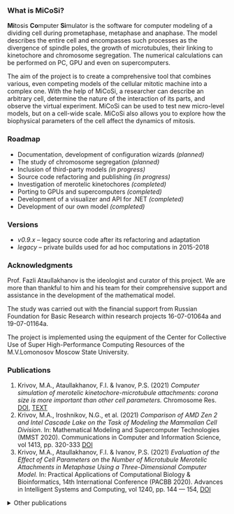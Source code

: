 ### What is MiCoSi?

**Mi**tosis **Co**mputer **Si**mulator is the software for computer modeling of a dividing cell during prometaphase, metaphase and anaphase. The model describes the entire cell and encompasses such processes as the divergence of spindle poles, the growth of microtubules, their linking to kinetochore and chromosome segregation. The numerical calculations can be performed on PC, GPU and even on supercomputers.

The aim of the project is to create a comprehensive tool that combines various, even competing models of the cellular mitotic machine into a complex one. With the help of MiCoSi, a researcher can describe an arbitrary cell, determine the nature of the interaction of its parts, and observe the virtual experiment. MiCoSi can be used to test new micro-level models, but on a cell-wide scale. MiCoSi also allows you to explore how the biophysical parameters of the cell affect the dynamics of mitosis.

### Roadmap

*  Documentation, development of configuration wizards _(planned)_
*  The study of chromosome segregation _(planned)_
*  Inclusion of third-party models _(in progress)_
*  Source code refactoring and publishing _(in progress)_
*  Investigation of merotelic kinetochores _(completed)_
*  Porting to GPUs and supercomputers _(completed)_
*  Development of a visualizer and API for .NET _(completed)_
*  Development of our own model _(completed)_

### Versions

* _v0.9.x_ – legacy source code after its refactoring and adaptation
* _legacy_ – private builds used for ad hoc computations in 2015-2018

### Acknowledgments

Prof. Fazli Ataullakhanov is the ideologist and curator of this project. We are more than thankful to him and his team for their comprehensive support and assistance in the development of the mathematical model.

The study was carried out with the financial support from Russian Foundation for Basic Research within research projects 16-07-01064a and 19-07-01164a.

The project is implemented using the equipment of the Center for Collective Use of Super High-Performance Computing Resources of the M.V.Lomonosov Moscow State University.

### Publications

1. Krivov, M.A., Ataullakhanov, F.I. & Ivanov, P.S. (2021) *Computer simulation of merotelic kinetochore-microtubule attachments: corona size is more important than other cell parameters.* Chromosome Res. [DOI](https://doi.org/10.1007/s10577-021-09669-y), [TEXT](https://link.springer.com/epdf/10.1007/s10577-021-09669-y?sharing_token=_aWzQmjgswy5kq23tg2FQve4RwlQNchNByi7wbcMAY4CN927pNYtjm3r85QKOujT5yMMMffsQQ7sXJbCgKpn5c-STa_dIaf74YIVSRFMCWjsQAvJjNDEh_bSK73cWnf0MhsNzZ8Itcp2D8ms1mWqdJQpjBSY_dmDataVluBVBaI%3D)
2. Krivov, M.A., Iroshnikov, N.G., et al. (2021) *Comparison of AMD Zen 2 and Intel Cascade Lake on the Task of Modeling the Mammalian Cell Division*. In: Mathematical Modeling and Supercomputer Technologies (MMST 2020). Communications in Computer and Information Science, vol 1413, pp. 320-333 [DOI](https://doi.org/10.1007/978-3-030-78759-2_27)
3. Krivov, M.A., Ataullakhanov, F.I. & Ivanov, P.S. (2021) *Evaluation of the Effect of Cell Parameters on the Number of Microtubule Merotelic Attachments in Metaphase Using a Three-Dimensional Computer Model.* In: Practical Applications of Computational Biology & Bioinformatics, 14th International Conference (PACBB 2020). Advances in Intelligent Systems and Computing, vol 1240, pp. 144 — 154, [DOI](http://dx.doi.org/10.1007/978-3-030-54568-0_15)

<details>
  <summary>Other publications</summary>
  <br/>
  
4. Krivov, M.A., and Ivanov, P.S. (2019). *MiCoSi: open software for simulation of prometaphase, metaphase and anaphase of mitosis.* In: Current Topics in Computational and Applied Mathematics. Proc. Int. Conf. (1-5 July, 2019, Novosibirsk, Russia), pp. 246-252, [PDF](http://dx.doi.org/10.24411/9999-016A-2019-10040)  
5. Krivov, M.A., Zaytsev, A.V., et al. (2018). *Modeling the Division of Biological Cells in the Stage of Metaphase on the “Lomonosov-2” Supercomputer.* Comput. Methods Software Dev., vol. 19, pp. 327 — 339, [PDF](http://num-meth.srcc.msu.ru/zhurnal/tom_2018/pdf/v19r430.pdf)  
6. Krivov, M.A., Zakharov, N.Yu., et al. (2016). *Software for simulation of the biological cells division on GPUs.* In: Russian Supercomputer Days. Proc. Int. Conf. (26-27 Sept., 2016, Moscow), pp. 582–588, [PDF](http://2016.russianscdays.org/files/pdf16/582.pdf)
</details>
